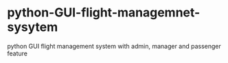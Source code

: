 # python-GUI-flight-managemnet-sysytem
python GUI flight management system with admin, manager and passenger feature
